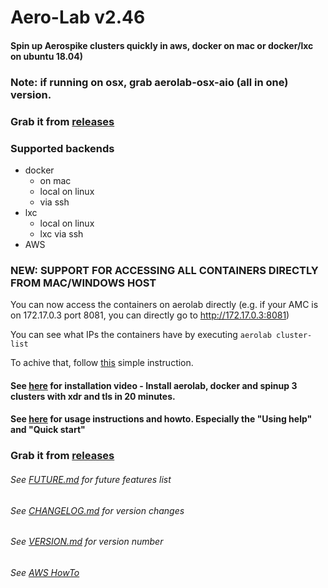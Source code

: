 # Aero-Lab v2.46

#### Spin up Aerospike clusters quickly in aws, docker on mac or docker/lxc on ubuntu 18.04)

### Note: if running on osx, grab aerolab-osx-aio (all in one) version.

### Grab it from [releases](https://github.com/citrusleaf/aerolab/releases)

### Supported backends

* docker
  * on mac
  * local on linux
  * via ssh
* lxc
  * local on linux
  * lxc via ssh
* AWS

### NEW: SUPPORT FOR ACCESSING ALL CONTAINERS DIRECTLY FROM MAC/WINDOWS HOST

You can now access the containers on aerolab directly (e.g. if your AMC is on 172.17.0.3 port 8081, you can directly go to http://172.17.0.3:8081)

You can see what IPs the containers have by executing `aerolab cluster-list`

To achive that, follow [this](tunnel-container/README.md) simple instruction.

#### See [here](https://drive.google.com/open?id=1voLJV12x0XMLe-lcN_SsP6NLUytMNI_e) for installation video - Install aerolab, docker and spinup 3 clusters with xdr and tls in 20 minutes.

#### See [here](docs/README.md) for usage instructions and howto. Especially the "Using help" and "Quick start"

### Grab it from [releases](https://github.com/citrusleaf/aerolab/releases)

###### See [FUTURE.md](FUTURE.md) for future features list

###### See [CHANGELOG.md](CHANGELOG.md) for version changes

###### See [VERSION.md](VERSION.md) for version number

###### See [AWS HowTo](docs/AWS.md)
